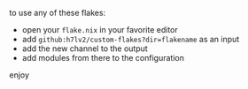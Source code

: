 to use any of these flakes:

- open your `flake.nix` in your favorite editor
- add `github:h7lv2/custom-flakes?dir=flakename` as an input
- add the new channel to the output
- add modules from there to the configuration

enjoy
